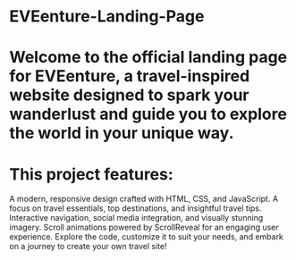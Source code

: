 # EVEenture-Landing-Page

# Welcome to the official landing page for EVEenture, a travel-inspired website designed to spark your wanderlust and guide you to explore the world in your unique way.

# This project features:
  A modern, responsive design crafted with HTML, CSS, and JavaScript.
  A focus on travel essentials, top destinations, and insightful travel tips.
  Interactive navigation, social media integration, and visually stunning imagery.
  Scroll animations powered by ScrollReveal for an engaging user experience.
Explore the code, customize it to suit your needs, and embark on a journey to create your own travel site!
